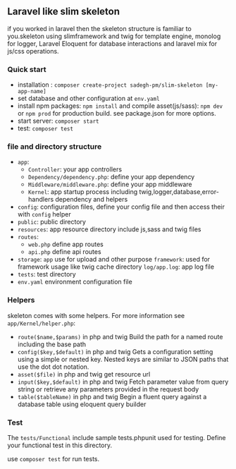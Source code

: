 ## Laravel like slim skeleton
if you worked in laravel then the skeleton structure is familiar to you.skeleton using slimframework and twig for template engine, monolog for logger, Laravel Eloquent for database interactions and laravel mix for js/css operations.

### Quick start
+ installation : `composer create-project sadegh-pm/slim-skeleton [my-app-name]`
+ set database and other configuration at `env.yaml`
+ install npm packages: `npm install` and compile asset(js/sass): `npm dev` or `npm prod` for production build. see package.json for more options.
+ start server: `composer start`
+ test: `composer test`

### file and directory structure
+ `app`:
    + `Controller`: your app controllers
    + `Dependency/dependency.php`: define your app dependency
    + `Middleware/middleware.php`: define your app middleware
    + `Kernel`: app startup process including twig,logger,database,error-handlers dependency and helpers
+ `config`: configuration files, define your config file and then access their with `config` helper
+ `public`: public directory
+ `resources`: app resource directory include js,sass and twig files
+ `routes`:
    + `web.php` define app routes
    + `api.php` define api routes
+ `storage`:
    `app` use for upload and other purpose
    `framework`: used for framework usage like twig cache directory
    `log/app.log`: app log file
+ `tests`: test directory
+ `env.yaml` environment configuration file

### Helpers
skeleton comes with some helpers. For more information see `app/Kernel/helper.php`:
+ `route($name,$params)` in php and twig Build the path for a named route including the base path
+ `config($key,$default)` in php and twig Gets a configuration setting using a simple or nested key. Nested keys are similar to JSON paths that use the dot dot notation.
+ `asset($file)` in php and twig get resource url
+ `input($key,$default)` in php and twig Fetch parameter value from query string or retrieve any parameters provided in the request body
+ `table($tableName)` in php and twig Begin a fluent query against a database table using eloquent query builder

### Test
The `tests/Functional` include sample tests.phpunit used for testing. Define your functional test in this directory.

use `composer test` for run tests.
